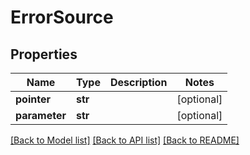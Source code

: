 # ErrorSource

## Properties
Name | Type | Description | Notes
------------ | ------------- | ------------- | -------------
**pointer** | **str** |  | [optional] 
**parameter** | **str** |  | [optional] 

[[Back to Model list]](../README.md#documentation-for-models) [[Back to API list]](../README.md#documentation-for-api-endpoints) [[Back to README]](../README.md)


